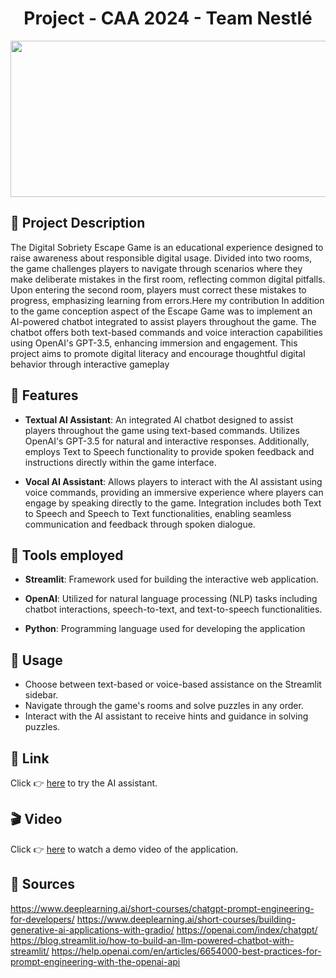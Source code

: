<h1 align="center">Project - CAA 2024 - Team Nestlé</h1>
<p align="center">
<img src="https://i1.wp.com/bestservices.reviews/wp-content/uploads/2019/10/featured-image-chatbots.jpg?resize=1024%2C512&ssl=1" width="1000" height="250"/> <br>
 </p>


## 🚧   Project Description  

The Digital Sobriety Escape Game is an educational experience designed to raise awareness about responsible digital usage. Divided into two rooms, the game challenges players to navigate through scenarios where they make deliberate mistakes in the first room, reflecting common digital pitfalls. Upon entering the second room, players must correct these mistakes to progress, emphasizing learning from errors.Here my contribution In addition to the game conception aspect of the Escape Game was to implement an AI-powered chatbot integrated to assist players throughout the game. The chatbot offers both text-based commands and voice interaction capabilities using OpenAI's GPT-3.5, enhancing immersion and engagement. This project aims to promote digital literacy and encourage thoughtful digital behavior through interactive gameplay

## 🔑   Features

- **Textual AI Assistant**: An integrated AI chatbot designed to assist players throughout the game using text-based commands. Utilizes OpenAI's GPT-3.5 for natural and interactive responses. Additionally, employs Text to Speech functionality to provide spoken feedback and instructions directly within the game interface.
  
- **Vocal AI Assistant**: Allows players to interact with the AI assistant using voice commands, providing an immersive experience where players can engage by speaking directly to the game. Integration includes both Text to Speech and Speech to Text functionalities, enabling seamless communication and feedback through spoken dialogue.


## 🔧   Tools employed

- **Streamlit**: Framework used for building the interactive web application.
  
- **OpenAI**: Utilized for natural language processing (NLP) tasks including chatbot interactions, speech-to-text, and text-to-speech functionalities.

- **Python**: Programming language used for developing the application

## 📄    Usage

- Choose between text-based or voice-based assistance on the Streamlit sidebar.
- Navigate through the game's rooms and solve puzzles in any order.
- Interact with the AI assistant to receive hints and guidance in solving puzzles.

## 🔗   Link
Click 👉 [here](https://demoeg-mwashqhxrq-uc.a.run.app/) to try the AI assistant.


## 🎬   Video  
Click 👉 [here](https://www.youtube.com/watch?v=PKiS-NSerwg) to watch a demo video of the application.

## 📙   Sources
https://www.deeplearning.ai/short-courses/chatgpt-prompt-engineering-for-developers/
https://www.deeplearning.ai/short-courses/building-generative-ai-applications-with-gradio/
https://openai.com/index/chatgpt/
https://blog.streamlit.io/how-to-build-an-llm-powered-chatbot-with-streamlit/
https://help.openai.com/en/articles/6654000-best-practices-for-prompt-engineering-with-the-openai-api


